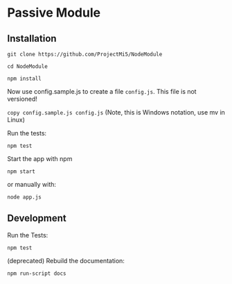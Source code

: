 # Passive Module

## Installation

`git clone https://github.com/ProjectMi5/NodeModule`

`cd NodeModule`

`npm install`

Now use config.sample.js to create a file `config.js`. This file is not versioned!

`copy config.sample.js config.js` (Note, this is Windows notation, use mv in Linux)

Run the tests:

`npm test`

Start the app with npm

`npm start`

or manually with:

`node app.js`

## Development

Run the Tests:

`npm test`

(deprecated) Rebuild the documentation:

`npm run-script docs`
